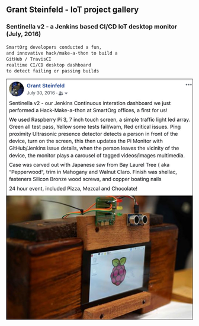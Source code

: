 ## Grant Steinfeld - IoT project gallery

### Sentinella v2 - a Jenkins based CI/CD IoT desktop monitor (July, 2016)

```text
SmartOrg developers conducted a fun, 
and innovative hack/make-a-thon to build a 
GitHub / TravisCI 
realtime CI/CD desktop dashboard
to detect failing or passing builds

```
![Sentinella v2](../photos/sentinella-post.jpg)
